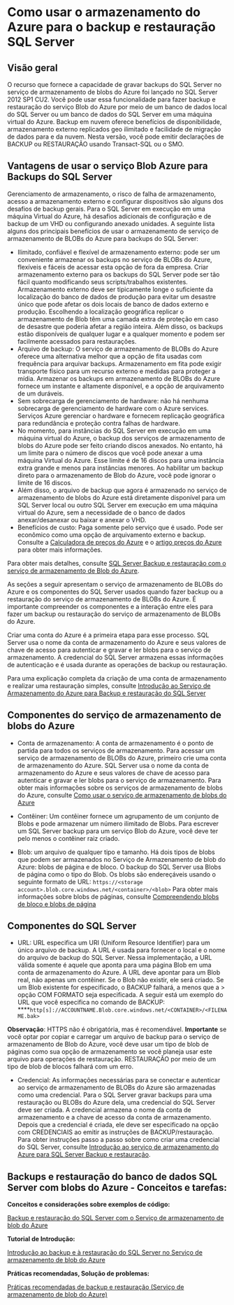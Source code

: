 <properties
	pageTitle="Como usar o armazenamento do Azure para o backup e a restauração do SQL Server | Microsoft Azure"
	description="Backup do SQL Server e banco de dados SQL no armazenamento do Azure. Explica os benefícios do backup de bancos de dados SQL para o armazenamento do Azure, no qual os componentes do SQL Server e do armazenamento do Azure são necessários"
	services="sql-database, virtual-machines"
	documentationCenter=""
	authors="carlrabeler"
	manager="jeffreyg"
	editor="tysonn"/>

<tags
	ms.service="sql-database"
	ms.workload="data-management"
	ms.tgt_pltfrm="na"
	ms.devlang="vm-windows-sql-server"
	ms.topic="article"
	ms.date="07/16/2015"
	ms.author="carlrab"/>



# Como usar o armazenamento do Azure para o backup e restauração SQL Server

## Visão geral

O recurso que fornece a capacidade de gravar backups do SQL Server no serviço de armazenamento de blobs do Azure foi lançado no SQL Server 2012 SP1 CU2. Você pode usar essa funcionalidade para fazer backup e restauração do serviço Blob do Azure por meio de um banco de dados local do SQL Server ou um banco de dados do SQL Server em uma máquina virtual do Azure. Backup em nuvem oferece benefícios de disponibilidade, armazenamento externo replicados geo ilimitado e facilidade de migração de dados para e da nuvem. Nesta versão, você pode emitir declarações de BACKUP ou RESTAURAÇÃO usando Transact-SQL ou o SMO.

## Vantagens de usar o serviço Blob Azure para Backups do SQL Server

Gerenciamento de armazenamento, o risco de falha de armazenamento, acesso a armazenamento externo e configurar dispositivos são alguns dos desafios de backup gerais. Para o SQL Server em execução em uma máquina Virtual do Azure, há desafios adicionais de configuração e de backup de um VHD ou configurando anexado unidades. A seguinte lista alguns dos principais benefícios de usar o armazenamento de serviço de armazenamento de BLOBs do Azure para backups do SQL Server:

* Ilimitado, confiável e flexível de armazenamento externo: pode ser um conveniente armazenar os backups no serviço de BLOBs do Azure, flexíveis e fáceis de acessar esta opção de fora da empresa. Criar armazenamento externo para os backups do SQL Server pode ser tão fácil quanto modificando seus scripts/trabalhos existentes. Armazenamento externo deve ser tipicamente longe o suficiente da localização do banco de dados de produção para evitar um desastre único que pode afetar os dois locais de banco de dados externo e produção. Escolhendo a localização geográfica replicar o armazenamento de Blob têm uma camada extra de proteção em caso de desastre que poderia afetar a região inteira. Além disso, os backups estão disponíveis de qualquer lugar e a qualquer momento e podem ser facilmente acessados para restaurações.
* Arquivo de backup: O serviço de armazenamento de BLOBs do Azure oferece uma alternativa melhor que a opção de fita usadas com frequência para arquivar backups. Armazenamento em fita pode exigir transporte físico para um recurso externo e medidas para proteger a mídia. Armazenar os backups em armazenamento de BLOBs do Azure fornece um instante e altamente disponível, e a opção de arquivamento de um duráveis.
* Sem sobrecarga de gerenciamento de hardware: não há nenhuma sobrecarga de gerenciamento de hardware com o Azure services. Serviços Azure gerenciar o hardware e fornecem replicação geográfica para redundância e proteção contra falhas de hardware.
* No momento, para instâncias do SQL Server em execução em uma máquina virtual do Azure, o backup dos serviços de armazenamento de blobs do Azure pode ser feito criando discos anexados. No entanto, há um limite para o número de discos que você pode anexar a uma máquina Virtual do Azure. Esse limite é de 16 discos para uma instância extra grande e menos para instâncias menores. Ao habilitar um backup direto para o armazenamento de Blob do Azure, você pode ignorar o limite de 16 discos.
* Além disso, o arquivo de backup que agora é armazenado no serviço de armazenamento de blobs do Azure está diretamente disponível para um SQL Server local ou outro SQL Server em execução em uma máquina virtual do Azure, sem a necessidade de o banco de dados anexar/desanexar ou baixar e anexar o VHD.
* Benefícios de custo: Paga somente pelo serviço que é usado. Pode ser econômico como uma opção de arquivamento externo e backup. Consulte a [Calculadora de preços do Azure](http://go.microsoft.com/fwlink/?LinkId=277060 "Calculadora de preços") e o [artigo preços do Azure](http://go.microsoft.com/fwlink/?LinkId=277059 "Artigo de preços") para obter mais informações.

Para obter mais detalhes, consulte [SQL Server Backup e restauração com o serviço de armazenamento de Blob do Azure](http://go.microsoft.com/fwlink/?LinkId=271617).

As seções a seguir apresentam o serviço de armazenamento de BLOBs do Azure e os componentes do SQL Server usados quando fazer backup ou a restauração do serviço de armazenamento de BLOBs do Azure. É importante compreender os componentes e a interação entre eles para fazer um backup ou restauração do serviço de armazenamento de BLOBs do Azure.

Criar uma conta do Azure é a primeira etapa para esse processo. SQL Server usa o nome da conta de armazenamento do Azure e seus valores de chave de acesso para autenticar e gravar e ler blobs para o serviço de armazenamento. A credencial do SQL Server armazena essas informações de autenticação e é usada durante as operações de backup ou restauração.

Para uma explicação completa da criação de uma conta de armazenamento e realizar uma restauração simples, consulte [Introdução ao Serviço de Armazenamento do Azure para Backup e restauração do SQL Server](http://go.microsoft.com/fwlink/?LinkId=271615)

## Componentes do serviço de armazenamento de blobs do Azure

* Conta de armazenamento: A conta de armazenamento é o ponto de partida para todos os serviços de armazenamento. Para acessar um serviço de armazenamento de BLOBs do Azure, primeiro crie uma conta de armazenamento do Azure. SQL Server usa o nome da conta de armazenamento do Azure e seus valores de chave de acesso para autenticar e gravar e ler blobs para o serviço de armazenamento. Para obter mais informações sobre os serviços de armazenamento de blobs do Azure, consulte [Como usar o serviço de armazenamento de blobs do Azure](http://azure.microsoft.com/develop/net/how-to-guides/blob-storage/)

* Contêiner: Um contêiner fornece um agrupamento de um conjunto de Blobs e pode armazenar um número ilimitado de Blobs. Para escrever um SQL Server backup para um serviço Blob do Azure, você deve ter pelo menos o contêiner raiz criado.

* Blob: um arquivo de qualquer tipo e tamanho. Há dois tipos de blobs que podem ser armazenados no Serviço de Armazenamento de blob do Azure: blobs de página e de bloco. O backup do SQL Server usa Blobs de página como o tipo do Blob. Os blobs são endereçáveis usando o seguinte formato de URL: `https://<storage account>.blob.core.windows.net/<container>/<blob>` Para obter mais informações sobre blobs de páginas, consulte [Compreendendo blobs de bloco e blobs de página](http://msdn.microsoft.com/library/azure/ee691964.aspx)

## Componentes do SQL Server

* URL: URL especifica um URI (Uniform Resource Identifier) para um único arquivo de backup. A URL é usada para fornecer o local e o nome do arquivo de backup do SQL Server. Nessa implementação, a URL válida somente é aquele que aponta para uma página Blob em uma conta de armazenamento do Azure. A URL deve apontar para um Blob real, não apenas um contêiner. Se o Blob não existir, ele será criado. Se um Blob existente for especificado, o BACKUP falhará, a menos que a > opção COM FORMATO seja especificada. A seguir está um exemplo do URL que você especifica no comando de BACKUP: ****`http[s]://ACCOUNTNAME.Blob.core.windows.net/<CONTAINER>/<FILENAME.bak>`

<b>Observação</b>: HTTPS não é obrigatória, mas é recomendável. <b>Importante</b> se você optar por copiar e carregar um arquivo de backup para o serviço de armazenamento de Blob do Azure, você deve usar um tipo de blob de páginas como sua opção de armazenamento se você planeja usar este arquivo para operações de restauração. RESTAURAÇÃO por meio de um tipo de blob de blocos falhará com um erro.

* Credencial: As informações necessárias para se conectar e autenticar ao serviço de armazenamento de BLOBs do Azure são armazenadas como uma credencial. Para o SQL Server gravar backups para uma restauração ou BLOBs do Azure dela, uma credencial do SQL Server deve ser criada. A credencial armazena o nome da conta de armazenamento e a chave de acesso da conta de armazenamento. Depois que a credencial é criada, ele deve ser especificado na opção com CREDENCIAIS ao emitir as instruções de BACKUP/restauração. Para obter instruções passo a passo sobre como criar uma credencial do SQL Server, consulte [Introdução ao serviço de armazenamento do Azure para SQL Server Backup e restauração](http://go.microsoft.com/fwlink/?LinkId=271615).

## Backups e restauração do banco de dados SQL Server com blobs do Azure - Conceitos e tarefas:

**Conceitos e considerações sobre exemplos de código:**

[Backup e restauração do SQL Server com o Serviço de armazenamento de blob do Azure](http://go.microsoft.com/fwlink/?LinkId=271617)

**Tutorial de Introdução:**

[Introdução ao backup e à restauração do SQL Server no Serviço de armazenamento de blob do Azure](http://go.microsoft.com/fwlink/?LinkID=271615 "Tutorial")

**Práticas recomendadas, Solução de problemas:**

[Práticas recomendadas de backup e restauração (Serviço de armazenamento de blob do Azure)](http://go.microsoft.com/fwlink/?LinkId=272394)

<!---HONumber=Oct15_HO3-->